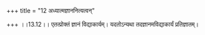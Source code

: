 +++
title = "12 अध्यात्मज्ञाननित्यत्वन्"

+++
।।13.12।। एतत्प्रोक्तं ज्ञानं विद्याकार्यम्। यदतोऽन्यथा
तदज्ञानमविद्याकार्यं प्रतिज्ञातम्।
